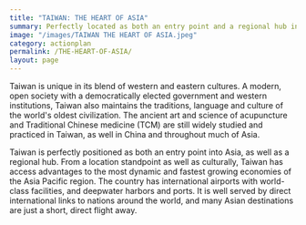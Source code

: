 ```yaml
---
title: "TAIWAN: THE HEART OF ASIA"
summary: Perfectly located as both an entry point and a regional hub in Asia.
image: "/images/TAIWAN THE HEART OF ASIA.jpeg"
category: actionplan
permalink: /THE-HEART-OF-ASIA/
layout: page
---
```


Taiwan is unique in its blend of western and eastern cultures. A modern, open society with a demo­cratically elected government and western institutions, Taiwan also maintains the traditions, language and culture of the world's oldest civilization. The ancient art and science of acupuncture and Tradi­tional Chinese medicine (TCM) are still widely studied and practiced in Taiwan, as well in China and through­out much of Asia. 


Taiwan is perfectly positioned as both an entry point into Asia, as well as a regional hub. From a location stand­point as well as culturally, Taiwan has access advantages to the most dynamic and fastest growing econo­mies of the Asia Pacific region. The country has international airports with world-class facilities, and deepwater harbors and ports. It is well served by direct international links to nations around the world, and many Asian destinations are just a short, direct flight away.

